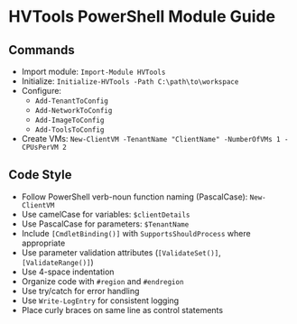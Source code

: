 # HVTools PowerShell Module Guide

## Commands
- Import module: `Import-Module HVTools`
- Initialize: `Initialize-HVTools -Path C:\path\to\workspace`
- Configure: 
  - `Add-TenantToConfig`
  - `Add-NetworkToConfig`
  - `Add-ImageToConfig`
  - `Add-ToolsToConfig`
- Create VMs: `New-ClientVM -TenantName "ClientName" -NumberOfVMs 1 -CPUsPerVM 2`

## Code Style
- Follow PowerShell verb-noun function naming (PascalCase): `New-ClientVM`
- Use camelCase for variables: `$clientDetails`
- Use PascalCase for parameters: `$TenantName`
- Include `[CmdletBinding()]` with `SupportsShouldProcess` where appropriate
- Use parameter validation attributes (`[ValidateSet()]`, `[ValidateRange()]`)
- Use 4-space indentation
- Organize code with `#region` and `#endregion`
- Use try/catch for error handling
- Use `Write-LogEntry` for consistent logging
- Place curly braces on same line as control statements